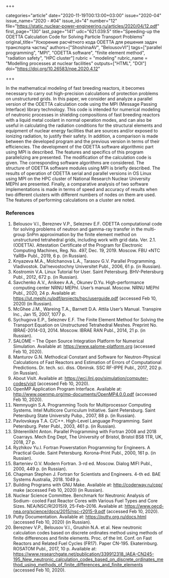 +++

categories="article"
date="2020-11-19T00:13:00+03:00"
issue="2020-04"
issue_name="2020 - #04"
issue_id="4"
number="12"
file="https://static.nuclear-power-engineering.ru/articles/2020/04/12.pdf"
first_page="130"
last_page="141"
udc="621.039.5"
title="Speeding-up the ODETTA Calculation Code for Solving Particle Transport Problems"
original_title="Ускорение расчётного кода ODETTA для решения задач транспорта частиц"
authors=["ShoshinaAV", "BelousovVI"]
tags=["parallel programming", "MPI", "ODETTA software", "finite element method", "radiation safety", "HPC cluster"]
rubric = "modeling"
rubric_name = "Modelling processes at nuclear facilities"
outputs=["HTML", "DOI"]
doi="https://doi.org/10.26583/npe.2020.4.12"

+++

In the mathematical modeling of fast breeding reactors, it becomes necessary to carry out high-precision calculations of protection problems on unstructured grids. In this paper, we consider and analyze a parallel version of the ODETTA calculation code using the MPI (Message Passing Interface) library technology. This code is intended for numerical modeling of neutronic processes in shielding compositions of fast breeding reactors with a liquid metal coolant in normal operation modes, and can also be useful in calculating the radiation conditions for the structural elements and equipment of nuclear energy facilities that are sources and/or exposed to ionizing radiation, to justify their safety. In addition, a comparison is made between the developed program and the previous version in terms of their efficiencies. The development of the ODETTA software algorithmic part using MPI is described. The features and specifics of this program parallelizing are presented. The modification of the calculation code is given. The corresponding software algorithms are considered. The structure of ODETTA software modules using MPI is briefly described. The results of operation of ODETTA serial and parallel versions in OS Linux using MPI on the HPC cluster of National Research Nuclear University MEPhI are presented. Finally, a comparative analysis of two software implementations is made in terms of speed and accuracy of results when two different clusters with different numbers of nodes on them are used. The features of performing calculations on a cluster are noted.

### References

1. Belousov V.I., Bereznev V.P., Seleznev E.F. ODETTA computational code for solving problems of neutron and gamma-ray transfer in the multi-group SnPm approximation by the finite element method on unstructured tetrahedral grids, including work with grid data. Ver. 2.1. (ODETTA). Attestation Certificate of the Program for Electronic Computing Machines, Reg. No. 497, Dec. 19, 2019. Moscow. FBU «NTC YaRB» Publ., 2019, 6 p. (in Russian).
2. Knyazeva M.A., Molchanova L.A., Tarasov G.V. Parallel Programming. Vladivostok. Dal’nevostochny Universitet Publ., 2006, 61 p. (in Russian).
3. Kostromin V.A. Linux Tutorial for User. Saint Petersburg. BHV-Petersburg Publ., 2012, 672 p. (in Russian).
4. Savchenko A.V., Anikeev A.A., Okunev D.Yu. High-performance computing center NRNU MEPhI. User’s manual. Moscow. NRNU MEPhI Publ., 2020, 24 p. Available at: https://ut.mephi.ru/pdf/projects/hpc/userguide.pdf (accessed Feb 10, 2020) (in Russian).
5. McGhee J.M., Wareing T.A., Barnett D.A. Attila User’s Manual. Transpire Inc., Jan 15, 2007, 1077 p.
6. Sychugova E.P., Seleznev E.F. The Finite Element Method for Solving the Transport Equation on Unstructured Tetrahedral Meshes. Preprint No. IBRAE-2014-03, 2014. Moscow. IBRAE RAN Publ., 2014, 21 p. (in Russian).
7. SALOME – The Open Source Integration Platform for Numerical Simulation. Available at: https://www.salome-platform.org (accessed Feb 10, 2020).
8. Manturov G.N. Methodical Constant and Software for Neutron-Physical Calculations of Fast Reactors and Estimation of Errors of Computational Predictions.
Dr. tech. sci. diss. Obninsk. SSC RF-IPPE Publ., 2017, 202 p. (in Russian).
9. About VisIt. Available at: https://wci.llnl.gov/simulation/computer-codes/visit (accessed Feb 10, 2020).
10. OpenMP Application Program Interface. Available at: http://www.openmp.org/mp-documents/OpenMP4.0.0.pdf (accessed Feb 10, 2020).
11. Nemnyugin S.A. Programming Tools for Multiprocessor Computing Systems. Intel Multicore Curriculum Initiative. Saint Petersburg. Saint Petersburg State University Pubp., 2007, 88 p. (in Russian).
12. Pavlovskaya T.A. C/C++. High-Level Language Programming. Saint Petersburg. Peter Publ., 2003, 461 p. (in Russian).
13. Shterenlikht Anton. Parallel Programming with Fortran 2008 and 2018 Coarrays. Mech Eng Dept, The University of Bristol, Bristol BS8 1TR, UK, 2018, 27 p.
14. Ryzhikov Yu.I. Fortran Powerstation Programming for Engineers. A Practical Guide. Saint Petersburg. Korona-Print Publ., 2000, 161 p. (in Russian).
15. Barteniev O.V. Modern Fortran. 3-rd ed. Moscow. Dialog MIFI Publ., 2000, 449 p. (in Russian).
16. Chapman Stephen J. Fortran for Scientists and Engineers. 4-th ed. BAE Systems Australia, 2018. 1049 p.
17. Building Programs with GNU Make. Available at: http://coderway.ru/cpp/ make (accessed Feb 10, 2020) (in Russian).
18. Nuclear Science Committee. Benchmark for Neutronic Analysis of Sodium- cooled Fast Reactor Cores with Various Fuel Types and Core Sizes. NEA/NSC/R(2015)9, 25-Feb-2016. Available at: https://www.oecd-nea.org/science/docs/2015/nsc-r2015-9.pdf (accessed Feb 10, 2020).
19. Putty Documentation. Available at: https://putty.org.ru/docs.html (accessed Feb 10, 2020) (in Russian).
20. Bereznev V.P., Belousov V.I., Grushin N.A. et al. New neutronic calculation codes based on discrete ordinates method using methods of finite differences and finite elements. Proc. of the Int. Conf. on Fast Reactors and Related Fuel Cycles (FR17). Paper CN-195. Ekaterinburg. ROSATOM Publ., 2017, 10 p. Available at: https://www.researchgate.net/publication/339912318_IAEA-CN245-195_New_neutronic_calculation_codes_based_on_discrete_ordinates_method_using_methods_of_finite_differences_and_finite_elements (accessed Feb 10, 2020).